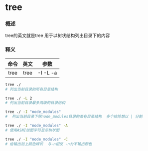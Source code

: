 # tree

### 概述

tree的英文就是tree 用于以树状结构列出目录下的内容

### 释义

| 命令 | 英文 |   参数   |
| :--: | :--: | :------: |
| tree | tree | -I -L -a |

 ```bash
tree ./
# 列出当前目录的所有目录结构

tree ./ -L 2
# 列出当前目录最多两级的目录结构

tree ./ -I "node_modules"
#  列出当前目录下除node_modules目录的素有目录结构  多个排除想以 | 分割

tree ./ -I "node_modules" -A
# 使用ASNI绘图字符显示树状图

tree ./ -I "node_modules" -C
# 给输出加上颜色辨识  与-n相反 -n为不输出颜色

 ```

